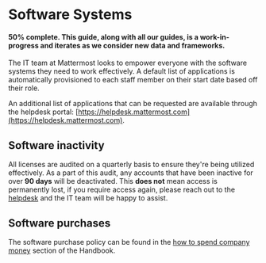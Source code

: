 # Software Systems

#### 50% complete. This guide, along with all our guides, is a work-in-progress and iterates as we consider new data and frameworks.

The IT team at Mattermost looks to empower everyone with the software systems they need to work effectively. A default list of applications is automatically provisioned to each staff member on their start date based off their role.

An additional list of applications that can be requested are available through the helpdesk portal: [https://helpdesk.mattermost.com](https://helpdesk.mattermost.com).

## Software inactivity

All licenses are audited on a quarterly basis to ensure they're being utilized effectively. As a part of this audit, any accounts that have been inactive for over **90 days** will be deactivated. This **does not** mean access is permanently lost, if you require access again, please reach out to the [helpdesk](https://helpdesk.mattermost.com) and the IT team will be happy to assist.

## Software purchases

The software purchase policy can be found in the [how to spend company money](https://handbook.mattermost.com/operations/finance/staff-member-expenses/how-to-spend-company-money#software-systems) section of the Handbook.
